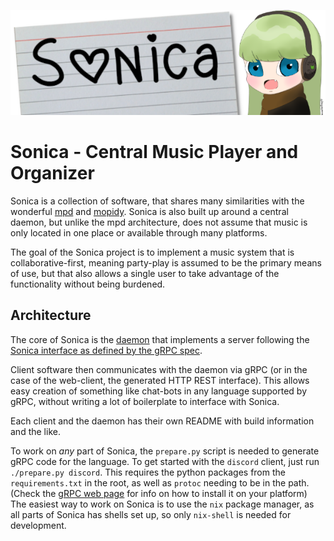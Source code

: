 ![Sonica](./banner.png)

# Sonica - Central Music Player and Organizer
Sonica is a collection of software, that shares many similarities with the wonderful [mpd](https://github.com/MusicPlayerDaemon/MPD) and [mopidy](https://github.com/mopidy/mopidy). Sonica is also built up around a central daemon, but unlike the mpd architecture, does not assume that music is only located in one place or available through many platforms.

The goal of the Sonica project is to implement a music system that is collaborative-first, meaning party-play is assumed to be the primary means of use, but that also allows a single user to take advantage of the functionality without being burdened.

## Architecture
The core of Sonica is the [daemon](daemon/README.md) that implements a server following the [Sonica interface as defined by the gRPC spec](sonica.proto).

Client software then communicates with the daemon via gRPC (or in the case of the web-client, the generated HTTP REST interface). This allows easy creation of something like chat-bots in any language supported by gRPC, without writing a lot of boilerplate to interface with Sonica.

Each client and the daemon has their own README with build information and the like.

To work on *any* part of Sonica, the `prepare.py` script is needed to generate gRPC code for the language. To get started with the `discord` client, just run `./prepare.py discord`. 
This requires the python packages from the `requirements.txt` in the root, as well as `protoc` needing to be in the path. (Check the [gRPC web page](https://grpc.io/) for info on how to install it on your platform)
The easiest way to work on Sonica is to use the `nix` package manager, as all parts of Sonica has shells set up, so only `nix-shell` is needed for development.

